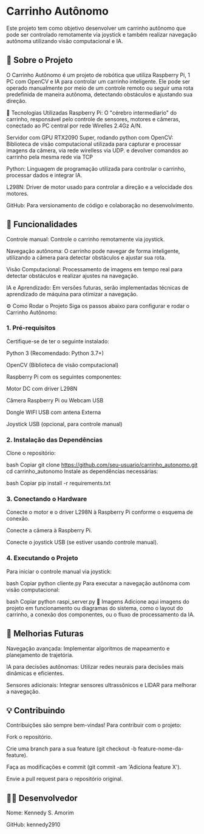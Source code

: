 # Carrinho Autônomo
<!-- Se tiver uma imagem do carrinho, adicione aqui -->

Este projeto tem como objetivo desenvolver um carrinho autônomo que pode ser controlado remotamente via joystick e também realizar navegação autônoma utilizando visão computacional e IA.

 ## 🚗 Sobre o Projeto
O Carrinho Autônomo é um projeto de robótica que utiliza Raspberry Pi,  1 PC com OpenCV e IA para controlar um carrinho inteligente. Ele pode ser operado manualmente por meio de um controle remoto ou seguir uma rota predefinida de maneira autônoma, detectando obstáculos e ajustando sua direção.

🔧 Tecnologias Utilizadas
Raspberry Pi: O "cérebro intermediario" do carrinho, responsável pelo controle de sensores, motores e câmeras, conectado ao PC central por rede Wirelles 2.4Gz A/N.

Servidor com GPU RTX2090 Super, rodando python com OpenCV: Biblioteca de visão computacional utilizada para capturar e processar imagens da câmera, via rede wirelless via UDP. e devolver comandos ao carrinho pela mesma rede via TCP 

Python: Linguagem de programação utilizada para controlar o carrinho, processar dados e integrar IA.

L298N: Driver de motor usado para controlar a direção e a velocidade dos motores.

GitHub: Para versionamento de código e colaboração no desenvolvimento.

## 🎯 Funcionalidades
Controle manual: Controle o carrinho remotamente via joystick.

Navegação autônoma: O carrinho pode navegar de forma inteligente, utilizando a câmera para detectar obstáculos e ajustar sua rota.

Visão Computacional: Processamento de imagens em tempo real para detectar obstáculos e realizar ajustes na navegação.

IA e Aprendizado: Em versões futuras, serão implementadas técnicas de aprendizado de máquina para otimizar a navegação.

⚙️ Como Rodar o Projeto
Siga os passos abaixo para configurar e rodar o Carrinho Autônomo:

### 1. Pré-requisitos
Certifique-se de ter o seguinte instalado:

Python 3 (Recomendado: Python 3.7+)

OpenCV (Biblioteca de visão computacional)

Raspberry Pi com os seguintes componentes:

Motor DC com driver L298N

Câmera Raspberry Pi ou Webcam USB

Dongle WIFI USB com antena Externa

Joystick USB (opcional, para controle manual)

### 2. Instalação das Dependências
Clone o repositório:

bash
Copiar
git clone https://github.com/seu-usuario/carrinho_autonomo.git
cd carrinho_autonomo
Instale as dependências necessárias:

bash
Copiar
pip install -r requirements.txt
### 3. Conectando o Hardware
Conecte o motor e o driver L298N à Raspberry Pi conforme o esquema de conexão.

Conecte a câmera à Raspberry Pi.

Conecte o joystick USB (se estiver usando controle manual).

### 4. Executando o Projeto
Para iniciar o controle manual via joystick:

bash
Copiar
python cliente.py
Para executar a navegação autônoma com visão computacional:

bash
Copiar
python raspi_server.py
📸 Imagens
Adicione aqui imagens do projeto em funcionamento ou diagramas do sistema, como o layout do carrinho, a conexão dos componentes, ou o fluxo de processamento da IA.

## 🚀 Melhorias Futuras
Navegação avançada: Implementar algoritmos de mapeamento e planejamento de trajetória.

IA para decisões autônomas: Utilizar redes neurais para decisões mais dinâmicas e eficientes.

Sensores adicionais: Integrar sensores ultrassônicos e LIDAR para melhorar a navegação.

## 💡 Contribuindo
Contribuições são sempre bem-vindas! Para contribuir com o projeto:

Fork o repositório.

Crie uma branch para a sua feature (git checkout -b feature-nome-da-feature).

Faça as modificações e commit (git commit -am 'Adiciona feature X').

Envie a pull request para o repositório original.

## 👨‍💻 Desenvolvedor
Nome: Kennedy S. Amorim

GitHub: kennedy2910

